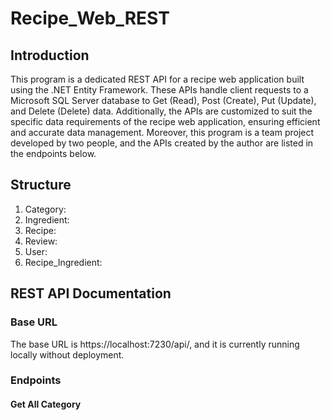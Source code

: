 # Recipe_Web_REST

## Introduction
This program is a dedicated REST API for a recipe web application built using the .NET Entity Framework. 
These APIs handle client requests to a Microsoft SQL Server database to Get (Read), Post (Create), Put (Update), and Delete (Delete) data. 
Additionally, the APIs are customized to suit the specific data requirements of the recipe web application, ensuring efficient and accurate data management.
Moreover, this program is a team project developed by two people, and the APIs created by the author are listed in the endpoints below.

## Structure
1. Category:
2. Ingredient:
3. Recipe:
4. Review:
5. User:
6. Recipe_Ingredient: 

## REST API Documentation

### Base URL
The base URL is https://localhost:7230/api/, and it is currently running locally without deployment.

### Endpoints

#### Get All Category
